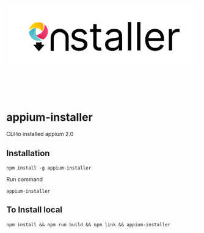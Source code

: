 <h1 align="center">
	<br>
	<img src="assest/AppiumInstaller-Logo.jpg" alt="AppiumWait2">
	<br>
	<br>
	<br>
</h1>

# appium-installer
CLI to installed appium 2.0

## Installation 

```
npm install -g appium-installer
```

Run command

```
appium-installer
```

## To Install local
````
npm install && npm run build && npm link && appium-installer
````

